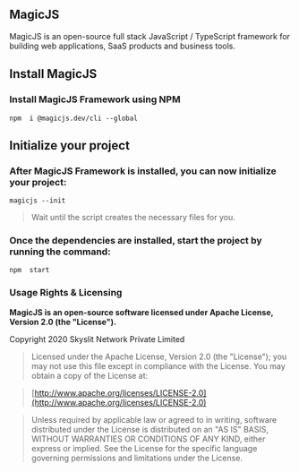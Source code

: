 ## MagicJS

MagicJS is an open-source full stack JavaScript / TypeScript framework for building web applications, SaaS products and business tools.

## Install MagicJS

### Install MagicJS Framework using NPM

``` npm  i @magicjs.dev/cli --global ```

## Initialize your project

### After MagicJS Framework is installed, you can now initialize your project:

``` magicjs --init ```

> Wait until the script creates the necessary files for you.

### Once the dependencies are installed, start the project by running the command:

``` npm  start ```

### Usage Rights & Licensing[](#usage-rights-and-licensing)

**MagicJS is an open-source software licensed under Apache License, Version 2.0 (the "License").**

Copyright 2020 Skyslit Network Private Limited

>Licensed under the Apache License, Version 2.0 (the "License"); you may not use this file except in compliance with the License. You may obtain a copy of the License at:

>[http://www.apache.org/licenses/LICENSE-2.0](http://www.apache.org/licenses/LICENSE-2.0)

>Unless required by applicable law or agreed to in writing, software distributed under the License is distributed on an "AS IS" BASIS, WITHOUT WARRANTIES OR CONDITIONS OF ANY KIND, either express or implied. See the License for the specific language governing permissions and limitations under the License.